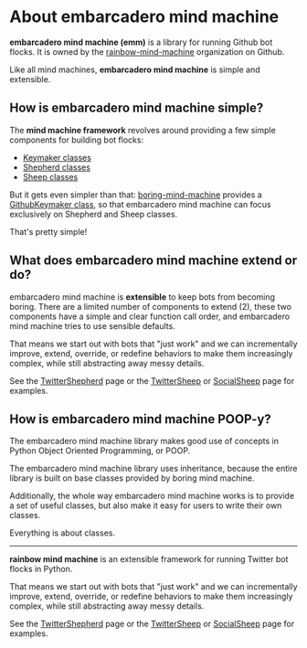 # About embarcadero mind machine

**embarcadero mind machine (emm)** is a library for running Github bot flocks.
It is owned by the [rainbow-mind-machine](https://github.com/rainbow-mind-machine)
organization on Github.

Like all mind machines, **embarcadero mind machine** is simple and extensible.


## How is embarcadero mind machine simple?

The **mind machine framework** revolves around providing a few
simple components for building bot flocks:

* [Keymaker classes](mind-machine-docs/keymaker.md)
* [Shepherd classes](mind-machine-docs/shepherd.md)
* [Sheep classes](mind-machine-docs/sheep.md)

But it gets even simpler than that:
[boring-mind-machine](https://pages.charlesreid1.com/boring-mind-machine)
provides a [GithubKeymaker class](https://pages.charlesreid1.com/boring-mind-machine/bmm_keymaker_github/),
so that embarcadero mind machine can focus exclusively on Shepherd and Sheep
classes.

That's pretty simple!


## What does embarcadero mind machine extend or do?

embarcadero mind machine is **extensible** to keep bots from becoming boring.
There are a limited number of components to extend (2), these two components
have a simple and clear function call order, and embarcadero mind machine tries
to use sensible defaults.

That means we start out with bots that "just work" 
and we can incrementally improve, extend, override,
or redefine behaviors to make them increasingly complex,
while still abstracting away messy details.

See the [TwitterShepherd](rmm_shepherd.md) page or the
[TwitterSheep](rmm_sheep.md) or [SocialSheep](rmm_social_sheep.md)
page for examples.


## How is embarcadero mind machine POOP-y?

The embarcadero mind machine library makes good use of concepts in
Python Object Oriented Programming, or POOP.

The embarcadero mind machine library uses inheritance, because the entire
library is built on base classes provided by boring mind machine.

Additionally, the whole way embarcadero mind machine works is to
provide a set of useful classes, but also make it easy for
users to write their own classes.

Everything is about classes.





----


**rainbow mind machine** is an extensible framework for running Twitter bot flocks in Python.


That means we start out with bots that "just work" 
and we can incrementally improve, extend, override,
or redefine behaviors to make them increasingly complex,
while still abstracting away messy details.

See the [TwitterShepherd](rmm_shepherd.md) page or the
[TwitterSheep](rmm_sheep.md) or [SocialSheep](rmm_social_sheep.md)
page for examples.


